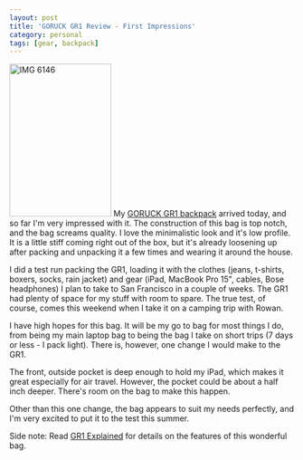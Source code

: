 ```yaml
---
layout: post
title: 'GORUCK GR1 Review - First Impressions'
category: personal
tags: [gear, backpack]
---
```


<img src="/images/blog/2012-05-30-goruck.jpg" alt="IMG 6146" border="0" width="180" height="270" class="alignleft" />
My <a href="https://www.goruckgear.com/Gear/Details/3">GORUCK GR1 backpack</a> arrived today, and so far I'm very impressed with it. The construction of this bag is top notch, and the bag screams quality. I love the minimalistic look and it's low profile. It is a little stiff coming right out of the box, but it's already loosening up after packing and unpacking it a few times and wearing it around the house.

I did a test run packing the GR1, loading it with the clothes (jeans, t-shirts, boxers, socks, rain jacket) and gear (iPad, MacBook Pro 15", cables, Bose headphones) I plan to take to San Francisco in a couple of weeks. The GR1 had plenty of space for my stuff with room to spare. The true test, of course, comes this weekend when I take it on a camping trip with Rowan.

I have high hopes for this bag. It will be my go to bag for most things I do, from being my main laptop bag to being the bag I take on short trips (7 days or less - I pack light). There is, however, one change I would make to the GR1.

The front, outside pocket is deep enough to hold my iPad, which makes it great especially for air travel. However, the pocket could be about a half inch deeper. There's room on the bag to make this happen. 

Other than this one change, the bag appears to suit my needs perfectly, and I'm very excited to put it to the test this summer.

Side note: Read <a href="http://www.gorucknews.com/gear-explained/gr1-explained-by-jason-goruck%E2%80%99s-founder/">GR1 Explained</a> for details on the features of this wonderful bag.
